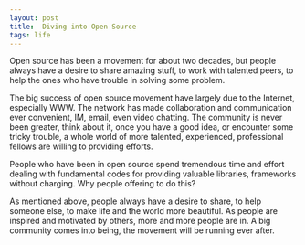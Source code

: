 ```yaml
---
layout: post
title:  Diving into Open Source
tags: life
---
```


Open source has been a movement for about two decades, but people always have a desire to share amazing stuff, to work with talented peers, to help the ones who have trouble in solving some problem. 

The big success of open source movement have largely due to the Internet, especially WWW. The network has made collaboration and communication ever convenient, IM, email, even video chatting. The community is never been greater, think about it, once you have a good idea, or encounter some tricky trouble, a whole world of more talented, experienced, professional fellows are willing to providing efforts.

People who have been in open source spend tremendous time and effort dealing with fundamental codes for providing valuable libraries, frameworks without charging. Why people offering to do this?

As mentioned above, people always have a desire to share, to help someone else, to make life and the world more beautiful. As people are inspired and motivated by others, more and more people are in. A big community comes into being, the movement will be running ever after.